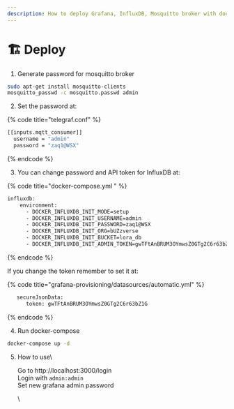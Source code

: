 ```yaml
---
description: How to deploy Grafana, InfluxDB, Mosquitto broker with docker image
---
```


# 🏗️ Deploy

1. Generate password for mosquitto broker

```bash
sudo apt-get install mosquitto-clients
mosquitto_passwd -c mosquitto.passwd admin
```

2. Set the password at:

{% code title="telegraf.conf" %}
```bash
[[inputs.mqtt_consumer]]
  username = "admin"
  password = "zaq1@WSX"
```
{% endcode %}

3. You can change password and API token for InfluxDB at:

{% code title="docker-compose.yml " %}
```bash
influxdb:
    environment:
      - DOCKER_INFLUXDB_INIT_MODE=setup
      - DOCKER_INFLUXDB_INIT_USERNAME=admin
      - DOCKER_INFLUXDB_INIT_PASSWORD=zaq1@WSX
      - DOCKER_INFLUXDB_INIT_ORG=bUZzverse
      - DOCKER_INFLUXDB_INIT_BUCKET=lora_db
      - DOCKER_INFLUXDB_INIT_ADMIN_TOKEN=gwTFtAnBRUM3OYmwsZ0GTg2C6r63bZ1G
```
{% endcode %}

If you change the token remember to set it at:

{% code title="grafana-provisioning/datasources/automatic.yml" %}
```bash
   secureJsonData:
      token: gwTFtAnBRUM3OYmwsZ0GTg2C6r63bZ1G
```
{% endcode %}

4. Run docker-compose

```bash
docker-compose up -d
```

5.  How to use\


    Go to http://localhost:3000/login \
    Login with `admin:admin` \
    Set new grafana admin password

    \
